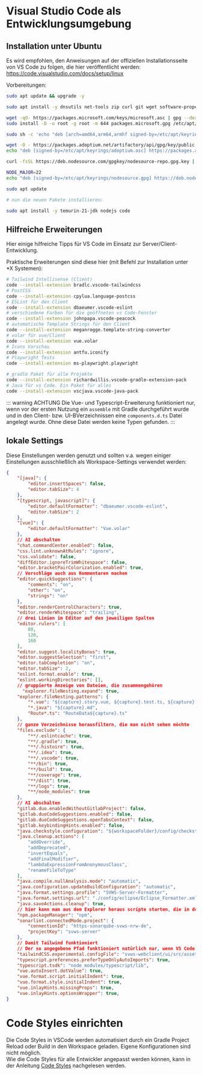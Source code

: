 # Visual Studio Code als Entwicklungsumgebung

## Installation unter Ubuntu

Es wird empfohlen, den Anweisungen auf der offiziellen Installationsseite von VS Code zu folgen, die hier veröffentlicht werden: https://code.visualstudio.com/docs/setup/linux

Vorbereitungen: 

```bash
sudo apt update && upgrade -y 

sudo apt install -y dnsutils net-tools zip curl git wget software-properties-common apt-transport-https gpg

wget -qO- https://packages.microsoft.com/keys/microsoft.asc | gpg --dearmor > packages.microsoft.gpg
sudo install -D -o root -g root -m 644 packages.microsoft.gpg /etc/apt/keyrings/packages.microsoft.gpg

sudo sh -c 'echo "deb [arch=amd64,arm64,armhf signed-by=/etc/apt/keyrings/packages.microsoft.gpg] https://packages.microsoft.com/repos/code stable main" > /etc/apt/sources.list.d/vscode.list'

wget -O - https://packages.adoptium.net/artifactory/api/gpg/key/public | sudo tee /etc/apt/keyrings/adoptium.asc
echo "deb [signed-by=/etc/apt/keyrings/adoptium.asc] https://packages.adoptium.net/artifactory/deb $(awk -F= '/^VERSION_CODENAME/{print$2}' /etc/os-release) main" | sudo tee /etc/apt/sources.list.d/adoptium.list

curl -fsSL https://deb.nodesource.com/gpgkey/nodesource-repo.gpg.key | sudo gpg --dearmor -o /etc/apt/keyrings/nodesource.gpg

NODE_MAJOR=22
echo "deb [signed-by=/etc/apt/keyrings/nodesource.gpg] https://deb.nodesource.com/node_$NODE_MAJOR.x nodistro main" | sudo tee /etc/apt/sources.list.d/nodesource.list

sudo apt update

# nun die neuen Pakete installieren:

sudo apt install -y temurin-21-jdk nodejs code
```

## Hilfreiche Erweiterungen

Hier einige hilfreiche Tipps für VS Code im Einsatz zur Server/Client-Entwicklung.

Praktische Erweiterungen sind diese hier (mit Befehl zur Installation unter *X Systemen):

```bash
# Tailwind Intellisense (Client)
code --install-extension bradlc.vscode-tailwindcss
# PostCSS
code --install-extension cpylua.language-postcss
# ESLint für den Client
code --install-extension dbaeumer.vscode-eslint
# verschiedene Farben für die geöffneten vs Code-Fenster
code --install-extension johnpapa.vscode-peacock
# automatische Template Strings für den Client
code --install-extension meganrogge.template-string-converter
# volar für vue/Client
code --install-extension vue.volar
# Icons Vorschau
code --install-extension antfu.iconify
# Playwright Tests
code --install-extension ms-playwright.playwright

# gradle Paket für alle Projekte
code --install-extension richardwillis.vscode-gradle-extension-pack
# Java für vs Code. Ein Paket für alles
code --install-extension vscjava.vscode-java-pack
```

::: warning ACHTUNG
Die Vue- und Typescript-Erweiterung funktioniert nur, wenn vor der ersten Nutzung ein `assemble` mit Gradle durchgeführt
wurde und in den Client- bzw. UI-BVerzeichnissen eine `components.d.ts` Datei angelegt wurde. Ohne diese Datei werden keine Typen gefunden.
:::

## lokale Settings

Diese Einstellungen werden genutzt und sollten v.a. wegen einiger Einstellungen ausschließlich als Workspace-Settings verwendet werden:

```json
{
    "[java]": {
        "editor.insertSpaces": false,
        "editor.tabSize": 4
    },
    "[typescript, javascript]": {
        "editor.defaultFormatter": "dbaeumer.vscode-eslint",
        "editor.tabSize": 2
    },
    "[vue]": {
        "editor.defaultFormatter": "Vue.volar"
    },
    // AI abschalten
    "chat.commandCenter.enabled": false,
    "css.lint.unknownAtRules": "ignore",
    "css.validate": false,
    "diffEditor.ignoreTrimWhitespace": false,
    "editor.bracketPairColorization.enabled": true,
    // Vorschläge auch aus Kommentaren machen
    "editor.quickSuggestions": {
        "comments": "on",
        "other": "on",
        "strings": "on"
    },
    "editor.renderControlCharacters": true,
    "editor.renderWhitespace": "trailing",
    // drei Linien im Editor auf den jeweiligen Spalten
    "editor.rulers": [
        80,
        120,
        160
    ],
    "editor.suggest.localityBonus": true,
    "editor.suggestSelection": "first",
    "editor.tabCompletion": "on",
    "editor.tabSize": 2,
    "eslint.format.enable": true,
    "eslint.workingDirectories": [],
    // gruppierte Anzeige von Dateien, die zusammengehören
	  "explorer.fileNesting.expand": true,
    "explorer.fileNesting.patterns": {
        "*.vue": "${capture}.story.vue, ${capture}.test.ts, ${capture}.css, ${capture}.story.md, ${capture}Props.ts",
        "*.java": "${capture}.md",
        "Route*.ts": "RouteData${capture}.ts"
    },
    // ganze Verzeichnisse herausfiltern, die man nicht sehen möchte
    "files.exclude": {
        "**/.eslintcache": true,
        "**/.gradle": true,
        "**/.histoire": true,
        "**/.idea": true,
        "**/.vscode": true,
        "**/bin": true,
        "**/build": true,
        "**/coverage": true,
        "**/dist": true,
        "**/logs": true,
        "**/node_modules": true
    },
    // AI abschalten
    "gitlab.duo.enabledWithoutGitlabProject": false,
    "gitlab.duoCodeSuggestions.enabled": false,
    "gitlab.duoCodeSuggestions.openTabsContext": false,
    "gitlab.keybindingHints.enabled": false,
    "java.checkstyle.configuration": "${workspaceFolder}/config/checkstyle/checkstyle.xml",
    "java.cleanup.actions": [
        "addOverride",
        "addDeprecated",
        "invertEquals",
        "addFinalModifier",
        "lambdaExpressionFromAnonymousClass",
        "renameFileToType"
    ],
    "java.compile.nullAnalysis.mode": "automatic",
    "java.configuration.updateBuildConfiguration": "automatic",
    "java.format.settings.profile": "SVWS-Server-Formatter",
    "java.format.settings.url": "./config/eclipse/Eclipse_Formatter.xml",
    "java.saveActions.cleanup": true,
    // hier kann man aus dem Explorer heraus scripte starten, die in der package.json sind
    "npm.packageManager": "npm",
    "sonarlint.connectedMode.project": {
        "connectionId": "https-sonarqube-svws-nrw-de",
        "projectKey": "svws-server"
    },
    // Damit Tailwind funktioniert
    // Der so angegebene Pfad funktioniert natürlich nur, wenn VS Code den SVWS-Server Root-Pfad verwendet und muss als Workspace-Setting verwendet werden
    "tailwindCSS.experimental.configFile": "svws-webclient/ui/src/assets/styles/index.css",
    "typescript.preferences.preferTypeOnlyAutoImports": true,
    "typescript.tsdk": "node_modules/typescript/lib",
    "vue.autoInsert.dotValue": true,
    "vue.format.script.initialIndent": true,
    "vue.format.style.initialIndent": true,
    "vue.inlayHints.missingProps": true,
    "vue.inlayHints.optionsWrapper": true,
}
```

# Code Styles einrichten
Die Code Styles in VSCode werden automatisiert durch ein Gradle Project Reload oder Build in den Workspace geladen. Eigene Konfigurationen sind nicht möglich. \
Wie die Code Styles für alle Entwickler angepasst werden können, kann in der Anleitung [Code Styles](../Code-Styles/index.md) nachgelesen werden.
